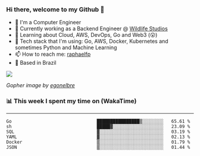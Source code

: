### Hi there, welcome to my Github 👋

- 📖 I'm a Computer Engineer
- 🔭 Currently working as a Backend Engineer @ [Wildlife Studios](https://wildlifestudios.com/)
- 🌱 Learning about Cloud, AWS, DevOps, Go and Web3 (😲)
- 🚀 Tech stack that I'm using: Go, AWS, Docker, Kubernetes and sometimes Python and Machine Learning
- 📫 How to reach me: [raphaelfp](https://linkedin.com/in/raphaelfp)
- 🏡 Based in Brazil

![](https://github.com/raphaelfp/gophers/blob/master/.thumb/animation/morning-coffee-3x.gif)

*Gopher image by [egonelbre](https://github.com/egonelbre/)*

### 📊 This week I spent my time on (WakaTime)

---

<!--START_SECTION:waka-->

```text
Go                                ████████████████▒░░░░░░░░   65.61 %
sh                                █████▓░░░░░░░░░░░░░░░░░░░   23.09 %
SQL                               ▓░░░░░░░░░░░░░░░░░░░░░░░░   03.19 %
YAML                              ▓░░░░░░░░░░░░░░░░░░░░░░░░   02.13 %
Docker                            ▒░░░░░░░░░░░░░░░░░░░░░░░░   01.79 %
JSON                              ▒░░░░░░░░░░░░░░░░░░░░░░░░   01.44 %
```

<!--END_SECTION:waka-->
